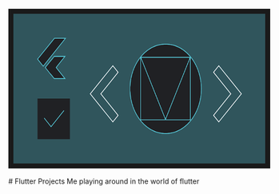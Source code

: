 <p align="center">
<img src="https://github.com/WanaSaluseki/FlutterProjects/blob/1373ba150397bedf2be2449805f63538d3c0f3c8/unnamed.png" width="1000" height="300" border="10"/>
</p>
# Flutter Projects
Me playing around in the world of flutter

